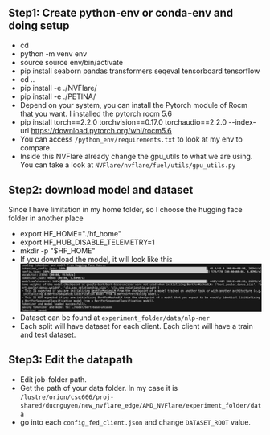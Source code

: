 Step1: Create python-env or conda-env and doing setup
---
- cd 
- python -m venv env
- source source env/bin/activate
- pip install seaborn pandas transformers seqeval tensorboard tensorflow
- cd ..
- pip install -e ./NVFlare/
- pip install -e ./PETINA/
- Depend on your system, you can install the Pytorch module of Rocm that you want. I installed the pytorch rocm 5.6
- pip install torch==2.2.0 torchvision==0.17.0 torchaudio==2.2.0 --index-url https://download.pytorch.org/whl/rocm5.6
- You can access `/python_env/requirements.txt` to look at my env to compare.
- Inside this NVFlare already change the gpu_utils to what we are using. You can take a look at `NVFlare/nvflare/fuel/utils/gpu_utils.py`

Step2: download model and dataset
---
Since I have limitation in my home folder, so I choose the  hugging face folder in another place
- export HF_HOME="./hf_home"
- export HF_HUB_DISABLE_TELEMETRY=1
- mkdir -p "$HF_HOME"
- If you download the model, it will look like this
![Download model](./resource/1.png)
- Dataset can be found at `experiment_folder/data/nlp-ner`
- Each split will have dataset for each client. Each client will have a train and test dataset.

Step3: Edit the datapath
---
- Edit job-folder path. 
- Get the path of your data folder. In my case it is `/lustre/orion/csc666/proj-shared/ducnguyen/new_nvflare_edge/AMD_NVFlare/experiment_folder/data`
- go into each `config_fed_client.json` and change `DATASET_ROOT` value. 
